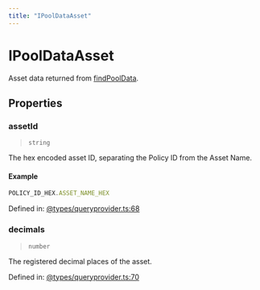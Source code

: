 ```yaml
---
title: "IPoolDataAsset"
---
```


# IPoolDataAsset

Asset data returned from [findPoolData](IQueryProviderClass.md#findpooldata).

## Properties

### assetId

> `string`

The hex encoded asset ID, separating the Policy ID from the Asset Name.

#### Example

```ts
POLICY_ID_HEX.ASSET_NAME_HEX
```

Defined in:  [@types/queryprovider.ts:68](https://github.com/SundaeSwap-finance/sundae-sdk/blob/main/packages/core/src/@types/queryprovider.ts#L68)

### decimals

> `number`

The registered decimal places of the asset.

Defined in:  [@types/queryprovider.ts:70](https://github.com/SundaeSwap-finance/sundae-sdk/blob/main/packages/core/src/@types/queryprovider.ts#L70)
